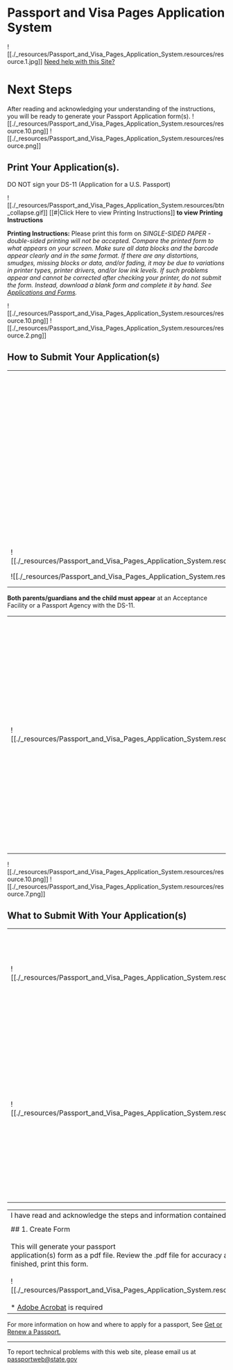 # Passport and Visa Pages Application System

![[./_resources/Passport_and_Visa_Pages_Application_System.resources/resource.1.jpg]]
[Need help with this Site?](https://pptform.state.gov/include/FAQ.htm)

# Next Steps

After reading and acknowledging your understanding of the instructions, you will be ready to generate your Passport Application form(s).
![[./_resources/Passport_and_Visa_Pages_Application_System.resources/resource.10.png]]
![[./_resources/Passport_and_Visa_Pages_Application_System.resources/resource.png]]
  

## **Print** Your Application(s).

DO NOT sign your DS-11 (Application for a U.S. Passport)

![[./_resources/Passport_and_Visa_Pages_Application_System.resources/btn_collapse.gif]]
[[#|Click Here to view Printing Instructions]] **to view Printing Instructions**

**Printing Instructions:** Please print this form on _SINGLE-SIDED PAPER - double-sided printing will not be accepted. Compare the printed form to what appears on your screen. Make sure all data blocks and the barcode appear clearly and in the same format. If there are any distortions, smudges, missing blocks or data, and/or fading, it may be due to variations in printer types, printer drivers, and/or low ink levels. If such problems appear and cannot be corrected after checking your printer, do not submit the form. Instead, download a blank form and complete it by hand. See [Applications and Forms](http://www.travel.state.gov/passport/forms/forms_847.html)._

![[./_resources/Passport_and_Visa_Pages_Application_System.resources/resource.10.png]]
![[./_resources/Passport_and_Visa_Pages_Application_System.resources/resource.2.png]]

## **How to Submit** Your Application(s)

|     |     |
| --- | --- |
|     | For Minors under Age 16 you must establish proof of citizenship AND proof of relationship between the child applicant and the parent(s)/guardian(s). Previous U.S. passports are not acceptable as proof of relationship.<br><br>For more information on how to submit an application for a minor, see [Special Requirements for Children Under Age 16](http://www.travel.state.gov/passport/get/minors/minors_834.html). |
| ![[./_resources/Passport_and_Visa_Pages_Application_System.resources/resource.10.png]] |     |
| ![[./_resources/Passport_and_Visa_Pages_Application_System.resources/resource.9.png]] | ## **Where To Submit** Your Application(s) |

**Both parents/guardians and the child must appear** at an Acceptance Facility or a Passport Agency with the DS-11.

|     |     |     |
| --- | --- | --- |
| ![[./_resources/Passport_and_Visa_Pages_Application_System.resources/resource.8.png]] | Locate a Facility or Agency<br>nearest you.<br><br>![[./_resources/Passport_and_Visa_Pages_Application_System.resources/btn_locate.gif]] | **NOTE:** If you are traveling within 2 weeks, you can make an appointment to apply at a Passport Agency by contacting the National Passport Information Center toll-free at 1-877-487-2778 (TDD: 1-888-874-7793). The automated appointment system is available 24/7. |

![[./_resources/Passport_and_Visa_Pages_Application_System.resources/resource.10.png]]
![[./_resources/Passport_and_Visa_Pages_Application_System.resources/resource.7.png]]

## **What to Submit** With Your Application(s)

|     |     |     |     |
| --- | --- | --- | --- |
| ![[./_resources/Passport_and_Visa_Pages_Application_System.resources/resource.5.png]] | ### One Recent Passport Photo<br><br>[Click here](http://travel.state.gov/passport/get/first/first_830.html) to view details on submitting a passport photo | ![[./_resources/Passport_and_Visa_Pages_Application_System.resources/resource.6.png]] | ### Correct Passport Fees<br><br>Your total passport fees are:$120.00<br><br>See the [Passport Fees](http://travel.state.gov/passport/fees/fees_837.html) for more information. |
|     |     |     |     |
| ![[./_resources/Passport_and_Visa_Pages_Application_System.resources/resource.3.png]] | ### Proof of U.S. Citizenship<br><br>Birth Certificate, Certificate of Naturalization, Consular Report of Birth Abroad, Citizenship Certificate or a previous U.S. passport. See Section 2 of [How to Apply in Person for a Passport.](http://travel.state.gov/passport/get/first/first_830.html) | ![[./_resources/Passport_and_Visa_Pages_Application_System.resources/resource.4.png]] | ### Proof of Relationship<br><br>Birth Certificate with BOTH parents’ names, Adoption decree with BOTH adopting parents’ names, etc. Parent(s)/Guardian(s) must provide a photo ID at the time of application. For more information see Section 3 of [Special Requirements for Children Under Age 16](http://www.travel.state.gov/passport/get/minors/minors_834.html). |
|     |     |     |     |
|     |     |     |     |

|     |     |
| --- | --- |
| I have read and acknowledge the steps and information contained above. |     |     |     |
|     |
| ## 1\. Create Form<br><br>This will generate your passport<br>application(s) form as a pdf file. Review the .pdf file for accuracy and completeness. When finished, print this form.<br><br>![[./_resources/Passport_and_Visa_Pages_Application_System.resources/btn_create_form.gif]]<br><br>\* [Adobe Acrobat](http://www.adobe.com/products/acrobat/readstep2.html) is required |     | ## 2\. Start New Application<br><br>This will return you to the beginning of the Wizard so you may complete another form. Note: Please be sure to create your current form before proceeding.<br><br>![[./_resources/Passport_and_Visa_Pages_Application_System.resources/btn_start_new_app.gif]] |     |

For more information on how and where to apply for a passport, See [Get or Renew a Passport.](http://travel.state.gov/passport/get/get_4855.html)

* * *

To report technical problems with this web site, please email us at [passportweb@state.gov](mailto:passportweb@state.gov)

